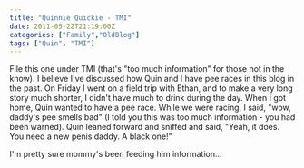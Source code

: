 ```yaml
---
title: "Quinnie Quickie - TMI"
date: 2011-05-22T21:19:00Z
categories: ["Family","OldBlog"]
tags: ["Quin", "TMI"]
---
```


File this one under TMI (that's "too much information" for those not in the know). I believe I've discussed how Quin and I have pee races in this blog in the past. On Friday I went on a field trip with Ethan, and to make a very long story much shorter, I didn't have much to drink during the day. When I got home, Quin wanted to have a pee race. While we were racing, I said, "wow, daddy's pee smells bad" (I told you this was too much information - you had been warned). Quin leaned forward and sniffed and said, "Yeah, it does. You need a new penis daddy. A black one!"

I'm pretty sure mommy's been feeding him information...
